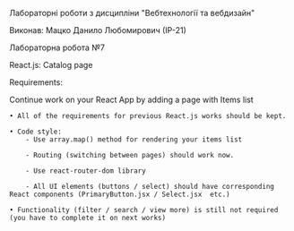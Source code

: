 Лабораторні роботи з дисципліни "Вебтехнології та вебдизайн"

Виконав: Мацко Данило Любомирович (ІР-21)

Лабораторна робота №7

React.js: Catalog page

Requirements: 

Continue work on your React App by adding a page with Items list 

    • All of the requirements for previous React.js works should be kept.

    • Code style: 
        - Use array.map() method for rendering your items list

        - Routing (switching between pages) should work now. 

        - Use react-router-dom library

        - All UI elements (buttons / select) should have corresponding React components (PrimaryButton.jsx / Select.jsx  etc.)

    • Functionality (filter / search / view more) is still not required (you have to complete it on next works)
